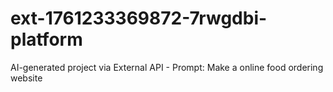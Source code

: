 # ext-1761233369872-7rwgdbi-platform
AI-generated project via External API - Prompt: Make a online food ordering website
